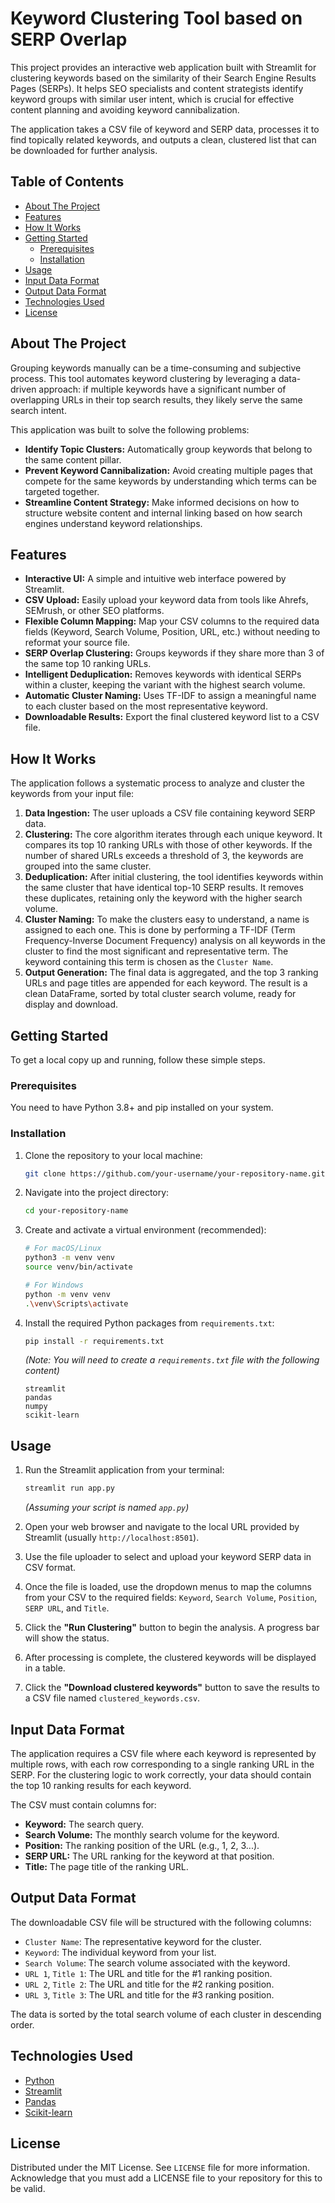# Keyword Clustering Tool based on SERP Overlap

This project provides an interactive web application built with Streamlit for clustering keywords based on the similarity of their Search Engine Results Pages (SERPs). It helps SEO specialists and content strategists identify keyword groups with similar user intent, which is crucial for effective content planning and avoiding keyword cannibalization.

The application takes a CSV file of keyword and SERP data, processes it to find topically related keywords, and outputs a clean, clustered list that can be downloaded for further analysis.

## Table of Contents
- [About The Project](#about-the-project)
- [Features](#features)
- [How It Works](#how-it-works)
- [Getting Started](#getting-started)
  - [Prerequisites](#prerequisites)
  - [Installation](#installation)
- [Usage](#usage)
- [Input Data Format](#input-data-format)
- [Output Data Format](#output-data-format)
- [Technologies Used](#technologies-used)
- [License](#license)

## About The Project
Grouping keywords manually can be a time-consuming and subjective process. This tool automates keyword clustering by leveraging a data-driven approach: if multiple keywords have a significant number of overlapping URLs in their top search results, they likely serve the same search intent.

This application was built to solve the following problems:
*   **Identify Topic Clusters:** Automatically group keywords that belong to the same content pillar.
*   **Prevent Keyword Cannibalization:** Avoid creating multiple pages that compete for the same keywords by understanding which terms can be targeted together.
*   **Streamline Content Strategy:** Make informed decisions on how to structure website content and internal linking based on how search engines understand keyword relationships.

## Features
*   **Interactive UI:** A simple and intuitive web interface powered by Streamlit.
*   **CSV Upload:** Easily upload your keyword data from tools like Ahrefs, SEMrush, or other SEO platforms.
*   **Flexible Column Mapping:** Map your CSV columns to the required data fields (Keyword, Search Volume, Position, URL, etc.) without needing to reformat your source file.
*   **SERP Overlap Clustering:** Groups keywords if they share more than 3 of the same top 10 ranking URLs.
*   **Intelligent Deduplication:** Removes keywords with identical SERPs within a cluster, keeping the variant with the highest search volume.
*   **Automatic Cluster Naming:** Uses TF-IDF to assign a meaningful name to each cluster based on the most representative keyword.
*   **Downloadable Results:** Export the final clustered keyword list to a CSV file.

## How It Works
The application follows a systematic process to analyze and cluster the keywords from your input file:

1.  **Data Ingestion:** The user uploads a CSV file containing keyword SERP data.
2.  **Clustering:** The core algorithm iterates through each unique keyword. It compares its top 10 ranking URLs with those of other keywords. If the number of shared URLs exceeds a threshold of 3, the keywords are grouped into the same cluster.
3.  **Deduplication:** After initial clustering, the tool identifies keywords within the same cluster that have identical top-10 SERP results. It removes these duplicates, retaining only the keyword with the higher search volume.
4.  **Cluster Naming:** To make the clusters easy to understand, a name is assigned to each one. This is done by performing a TF-IDF (Term Frequency-Inverse Document Frequency) analysis on all keywords in the cluster to find the most significant and representative term. The keyword containing this term is chosen as the `Cluster Name`.
5.  **Output Generation:** The final data is aggregated, and the top 3 ranking URLs and page titles are appended for each keyword. The result is a clean DataFrame, sorted by total cluster search volume, ready for display and download.

## Getting Started
To get a local copy up and running, follow these simple steps.

### Prerequisites
You need to have Python 3.8+ and pip installed on your system.

### Installation
1. Clone the repository to your local machine:
   ```sh
   git clone https://github.com/your-username/your-repository-name.git
   ```
2. Navigate into the project directory:
   ```sh
   cd your-repository-name
   ```
3. Create and activate a virtual environment (recommended):
   ```sh
   # For macOS/Linux
   python3 -m venv venv
   source venv/bin/activate

   # For Windows
   python -m venv venv
   .\venv\Scripts\activate
   ```
4. Install the required Python packages from `requirements.txt`:
   ```sh
   pip install -r requirements.txt
   ```
   *(Note: You will need to create a `requirements.txt` file with the following content)*
   ```
   streamlit
   pandas
   numpy
   scikit-learn
   ```

## Usage
1. Run the Streamlit application from your terminal:
   ```sh
   streamlit run app.py
   ```
   *(Assuming your script is named `app.py`)*

2. Open your web browser and navigate to the local URL provided by Streamlit (usually `http://localhost:8501`).

3. Use the file uploader to select and upload your keyword SERP data in CSV format.

4. Once the file is loaded, use the dropdown menus to map the columns from your CSV to the required fields: `Keyword`, `Search Volume`, `Position`, `SERP URL`, and `Title`.

5. Click the **"Run Clustering"** button to begin the analysis. A progress bar will show the status.

6. After processing is complete, the clustered keywords will be displayed in a table.

7. Click the **"Download clustered keywords"** button to save the results to a CSV file named `clustered_keywords.csv`.

## Input Data Format
The application requires a CSV file where each keyword is represented by multiple rows, with each row corresponding to a single ranking URL in the SERP. For the clustering logic to work correctly, your data should contain the top 10 ranking results for each keyword.

The CSV must contain columns for:
*   **Keyword:** The search query.
*   **Search Volume:** The monthly search volume for the keyword.
*   **Position:** The ranking position of the URL (e.g., 1, 2, 3...).
*   **SERP URL:** The URL ranking for the keyword at that position.
*   **Title:** The page title of the ranking URL.

## Output Data Format
The downloadable CSV file will be structured with the following columns:

*   `Cluster Name`: The representative keyword for the cluster.
*   `Keyword`: The individual keyword from your list.
*   `Search Volume`: The search volume associated with the keyword.
*   `URL 1`, `Title 1`: The URL and title for the #1 ranking position.
*   `URL 2`, `Title 2`: The URL and title for the #2 ranking position.
*   `URL 3`, `Title 3`: The URL and title for the #3 ranking position.

The data is sorted by the total search volume of each cluster in descending order.

## Technologies Used
*   [Python](https://www.python.org/)
*   [Streamlit](https://streamlit.io/)
*   [Pandas](https://pandas.pydata.org/)
*   [Scikit-learn](https://scikit-learn.org/)

## License
Distributed under the MIT License. See `LICENSE` file for more information. Acknowledge that you must add a LICENSE file to your repository for this to be valid.
